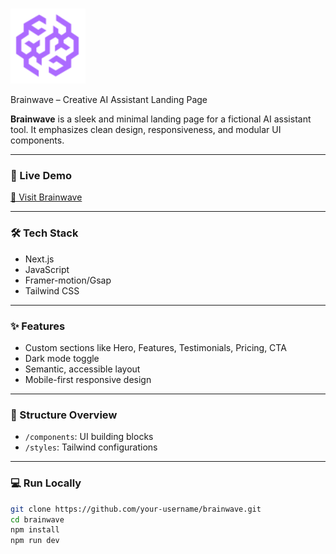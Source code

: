 # <p align="center" display="flex">
  <img src="https://github.com/jasmin-dev22/brainwave/blob/main/src/assets/brainwave-symbol.svg" alt="Brainwave Logo" width="120"/>
</p> Brainwave – Creative AI Assistant Landing Page

**Brainwave** is a sleek and minimal landing page for a fictional AI assistant tool. It emphasizes clean design, responsiveness, and modular UI components.

---

### 🚀 Live Demo  
[🔗 Visit Brainwave](https://brainwave-22.vercel.app/)

---

### 🛠️ Tech Stack  
- Next.js
- JavaScript
- Framer-motion/Gsap
- Tailwind CSS  

---

### ✨ Features  
- Custom sections like Hero, Features, Testimonials, Pricing, CTA  
- Dark mode toggle  
- Semantic, accessible layout  
- Mobile-first responsive design  

---

### 📁 Structure Overview  
- `/components`: UI building blocks  
- `/styles`: Tailwind configurations  

---

### 💻 Run Locally

```bash
git clone https://github.com/your-username/brainwave.git
cd brainwave
npm install
npm run dev

